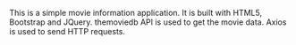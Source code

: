 This is a simple movie information application. It is built with HTML5, Bootstrap and JQuery. themoviedb API is used to get the movie data. Axios is used to send HTTP requests.
